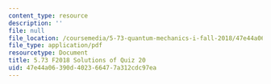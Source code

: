 ```yaml
---
content_type: resource
description: ''
file: null
file_location: /coursemedia/5-73-quantum-mechanics-i-fall-2018/47e44a06390d402366477a312cdc97ea_MIT5_73F18_quiz20_soln.pdf
file_type: application/pdf
resourcetype: Document
title: 5.73 F2018 Solutions of Quiz 20
uid: 47e44a06-390d-4023-6647-7a312cdc97ea
---
```


